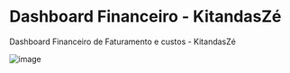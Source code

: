 # Dashboard Financeiro - KitandasZé

Dashboard Financeiro de Faturamento e custos - KitandasZé

![image](https://github.com/JorgeFerreira09/Dashboard-Financeiro/assets/106722825/4ddf2601-e2c3-4b46-ace8-2d117e293d73)

